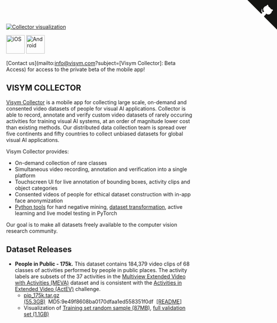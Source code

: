 <a href="https://github.com/visym/collector" class="github-corner" aria-label="View source on GitHub"><svg width="80" height="80" viewBox="0 0 250 250" style="fill:#151513; color:#fff; position: absolute; top: 0; border: 0; right: 0;" aria-hidden="true"><path d="M0,0 L115,115 L130,115 L142,142 L250,250 L250,0 Z"></path><path d="M128.3,109.0 C113.8,99.7 119.0,89.6 119.0,89.6 C122.0,82.7 120.5,78.6 120.5,78.6 C119.2,72.0 123.4,76.3 123.4,76.3 C127.3,80.9 125.5,87.3 125.5,87.3 C122.9,97.6 130.6,101.9 134.4,103.2" fill="currentColor" style="transform-origin: 130px 106px;" class="octo-arm"></path><path d="M115.0,115.0 C114.9,115.1 118.7,116.5 119.8,115.4 L133.7,101.6 C136.9,99.2 139.9,98.4 142.2,98.6 C133.8,88.0 127.5,74.4 143.8,58.0 C148.5,53.4 154.0,51.2 159.7,51.0 C160.3,49.4 163.2,43.6 171.4,40.1 C171.4,40.1 176.1,42.5 178.8,56.2 C183.1,58.6 187.2,61.8 190.9,65.4 C194.5,69.0 197.7,73.2 200.1,77.6 C213.8,80.2 216.3,84.9 216.3,84.9 C212.7,93.1 206.9,96.0 205.4,96.6 C205.1,102.4 203.0,107.8 198.3,112.5 C181.9,128.9 168.3,122.5 157.7,114.1 C157.9,116.9 156.7,120.9 152.7,124.9 L141.0,136.5 C139.8,137.7 141.6,141.9 141.8,141.8 Z" fill="currentColor" class="octo-body"></path></svg></a><style>.github-corner:hover .octo-arm{animation:octocat-wave 560ms ease-in-out}@keyframes octocat-wave{0%,100%{transform:rotate(0)}20%,60%{transform:rotate(-25deg)}40%,80%{transform:rotate(10deg)}}@media (max-width:500px){.github-corner:hover .octo-arm{animation:none}.github-corner .octo-arm{animation:octocat-wave 560ms ease-in-out}}</style>

[![Collector visualization](http://i3.ytimg.com/vi/HjNa7_T-Xkc/maxresdefault.jpg)](https://youtu.be/HjNa7_T-Xkc)

<a href="https://visym.com/collector"><img alt="iOS" src="https://developer.apple.com/app-store/marketing/guidelines/images/badge-download-on-the-app-store.svg" height="50"/></a>  <a href="https://visym.com/collector"><img alt="Android" src="https://upload.wikimedia.org/wikipedia/commons/7/78/Google_Play_Store_badge_EN.svg" height="50"/></a> 

[Contact us](mailto:info@visym.com?subject=[Visym Collector]: Beta Access) for access to the private beta of the mobile app!


## VISYM COLLECTOR

[Visym Collector](https://visym.com/collector) is a mobile app for collecting large scale, on-demand and consented video datasets of people for visual AI applications. Collector is able to record, annotate and verify custom video datasets of rarely occuring activities for training visual AI systems, at an order of magnitude lower cost than existing methods. Our distributed data collection team is spread over five continents and fifty countries to collect unbiased datasets for global visual AI applications.
   
Visym Collector provides:  

* On-demand collection of rare classes  
* Simultaneous video recording, annotation and verification into a single platform
* Touchscreen UI for live annotation of bounding boxes, activity clips and object categories
* Consented videos of people for ethical dataset construction with in-app face anonymization
* [Python tools](https://github.com/visym/collector) for hard negative mining, [dataset transformation](https://github.com/visym/vipy), active learning and live model testing in PyTorch

Our goal is to make all datasets freely available to the computer vision research community.


## Dataset Releases

* **People in Public - 175k.**  This dataset contains 184,379 video clips of 68 classes of activities performed by people in public places.  The activity labels are subsets of the 37 activities in the [Multiview Extended Video with Activities (MEVA)](https://mevadata.org) dataset and is consistent with the [Activities in Extended Video (ActEV)](https://actev.nist.gov/) challenge.  
    * [pip_175k.tar.gz (55.3GB)](https://dl.dropboxusercontent.com/s/xwiacwo9y5uci9v/pip_175k.tar.gz)&nbsp;&nbsp;MD5:9e49f8608ba0170dfaa1ed558351f0df&nbsp;&nbsp;[[README]](pip_175k/README.md)&nbsp;&nbsp;
    * Visualization of [Training set random sample (87MB)](https://dl.dropboxusercontent.com/s/wfsvrkk50tjrnng/pip_175k_trainset_small.html),&nbsp;[full validation set (1.1GB)](https://dl.dropboxusercontent.com/s/8fp77nvxeywrq7f/pip_175k_valset.html)
